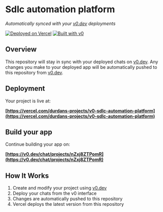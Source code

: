# Sdlc automation platform

*Automatically synced with your [v0.dev](https://v0.dev) deployments*

[![Deployed on Vercel](https://img.shields.io/badge/Deployed%20on-Vercel-black?style=for-the-badge&logo=vercel)](https://vercel.com/durdans-projects/v0-sdlc-automation-platform)
[![Built with v0](https://img.shields.io/badge/Built%20with-v0.dev-black?style=for-the-badge)](https://v0.dev/chat/projects/nZxj8ZTPomR)

## Overview

This repository will stay in sync with your deployed chats on [v0.dev](https://v0.dev).
Any changes you make to your deployed app will be automatically pushed to this repository from [v0.dev](https://v0.dev).

## Deployment

Your project is live at:

**[https://vercel.com/durdans-projects/v0-sdlc-automation-platform](https://vercel.com/durdans-projects/v0-sdlc-automation-platform)**

## Build your app

Continue building your app on:

**[https://v0.dev/chat/projects/nZxj8ZTPomR](https://v0.dev/chat/projects/nZxj8ZTPomR)**

## How It Works

1. Create and modify your project using [v0.dev](https://v0.dev)
2. Deploy your chats from the v0 interface
3. Changes are automatically pushed to this repository
4. Vercel deploys the latest version from this repository